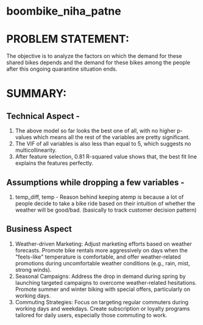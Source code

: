 # boombike_niha_patne
# PROBLEM STATEMENT: 
The objective is to analyze the factors on which the demand for these shared bikes depends and the demand for these bikes among the people after this ongoing quarantine situation ends. 

# SUMMARY:
## Technical Aspect -
1. The above model so far looks the best one of all, with no higher p-values which means all the rest of the variables are pretty significant.
2. The VIF of all variables is also less than equal to 5, which suggests no multicollinearity.
3. After feature selection, 0.81 R-squared value shows that, the best fit line explains the features perfectly.

## Assumptions while dropping a few variables -
1. temp_diff, temp - Reason behind keeping atemp is because a lot of people decide to take a bike ride based on their intuition of whether the weather will be good/bad. (basically to track customer decision pattern)

## Business Aspect
1. Weather-driven Marketing: Adjust marketing efforts based on weather forecasts. Promote bike rentals more aggressively on days when the "feels-like" temperature is comfortable, and offer weather-related promotions during uncomfortable weather conditions (e.g., rain, mist, strong winds).
2. Seasonal Campaigns: Address the drop in demand during spring by launching targeted campaigns to overcome weather-related hesitations. Promote summer and winter biking with special offers, particularly on working days.
3. Commuting Strategies: Focus on targeting regular commuters during working days and weekdays. Create subscription or loyalty programs tailored for daily users, especially those commuting to work.
